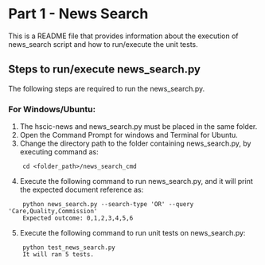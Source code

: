 # Part 1 - News Search
This is a README file that provides information about the execution of news_search script and how to run/execute the unit tests.

## Steps to run/execute news_search.py
The following steps are required to run the news_search.py.

### For Windows/Ubuntu:
1. The hscic-news and news_search.py must be placed in the same folder.
2. Open the Command Prompt for windows and Terminal for Ubuntu.
3. Change the directory path to the folder containing news_search.py, by executing command as:
```
    cd <folder_path>/news_search_cmd
```
4. Execute the following command to run news_search.py, and it will print the expected document reference as:
```
    python news_search.py --search-type 'OR' --query 'Care,Quality,Commission'
    Expected outcome: 0,1,2,3,4,5,6
```
5. Execute the following command to run unit tests on news_search.py:
```
    python test_news_search.py
    It will ran 5 tests.
```
